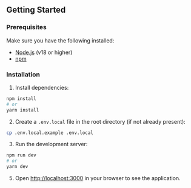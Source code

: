 ## Getting Started

### Prerequisites

Make sure you have the following installed:
- [Node.js](https://nodejs.org/) (v18 or higher)
- [npm](https://www.npmjs.com/)
### Installation

1. Install dependencies:
```bash
npm install
# or
yarn install
```

2. Create a `.env.local` file in the root directory (if not already present):
```bash
cp .env.local.example .env.local
```

3. Run the development server:
```bash
npm run dev
# or
yarn dev
```

5. Open [http://localhost:3000](http://localhost:3000) in your browser to see the application.
